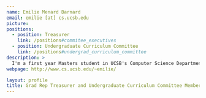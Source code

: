 ```yaml
---
name: Emilie Menard Barnard 
email: emilie [at] cs.ucsb.edu
picture: 
positions:
  - position: Treasurer
    link: /positions#commitee_executives
  - position: Undergraduate Curriculum Committee
    link: /positions#undergrad_curriculum_committee
description: >
  I'm a first year Masters student in UCSB's Computer Science Department. I'm a Santa Barbara local and attended UCSB for my undergraduate studies as well. I graduated with two degrees in 2013: a B.S. in Computer Science and a B.A. in Mathematics. My research interests include education, foundations, theory and algorithms, and cryptography. Outside of school, I'm an advocate for cat rescue, and volunteer at the local non-profit kitty cat shelter. =^.^=
webpage: http://www.cs.ucsb.edu/~emilie/

layout: profile
title: Grad Rep Treasurer and Undergraduate Curriculum Committee Member
---
```

